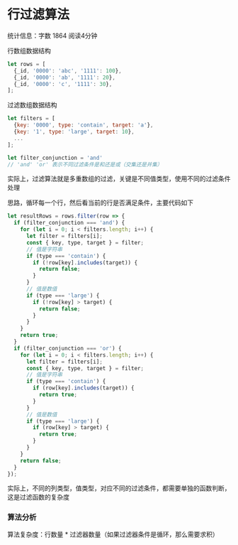 # 行过滤算法

统计信息：字数 1864  阅读4分钟


行数组数据结构

~~~js
let rows = [
  {_id, '0000': 'abc', '1111': 100},
  {_id, '0000': 'ab', '1111': 20},
  {_id, '0000': 'c', '1111': 30},
];
~~~

过滤数组数据结构

~~~js
let filters = [
  {key: '0000', type: 'contain', target: 'a'},
  {key: '1', type: 'large', target: 10},
  ...
];

let filter_conjunction = 'and'
// 'and' 'or' 表示不同过滤条件是和还是或（交集还是并集）
~~~

实际上，过滤算法就是多重数组的过滤，关键是不同值类型，使用不同的过滤条件处理

思路，循环每一个行，然后看当前的行是否满足条件，主要代码如下

~~~js
let resultRows = rows.filter(row => {
  if (filter_conjunction === 'and') {
    for (let i = 0; i < filters.length; i++) {
      let filter = filters[i];
      const { key, type, target } = filter;
      // 值是字符串
      if (type === 'contain') {
        if (!row[key].includes(target)) {
          return false;
        }
      }
      // 值是数值
      if (type === 'large') {
        if (!row[key] > target) {
          return false;
        }
      }
    }
    return true;
  }
  if (filter_conjunction === 'or') {
    for (let i = 0; i < filters.length; i++) {
      let filter = filters[i];
      const { key, type, target } = filter;
      // 值是字符串
      if (type === 'contain') {
        if (row[key].includes(target)) {
          return true;
        }
      }
      // 值是数值
      if (type === 'large') {
        if (row[key] > target) {
          return true;
        }
      }
    }
    return false;
  }
});
~~~

实际上，不同的列类型，值类型，对应不同的过滤条件，都需要单独的函数判断，这是过滤函数的复杂度

### 算法分析

算法复杂度：行数量 * 过滤器数量（如果过滤器条件是循环，那么需要求积）